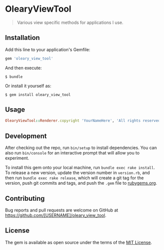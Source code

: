 # OlearyViewTool

>Various view specific methods for applications I use.

## Installation

Add this line to your application's Gemfile:

```ruby
gem 'oleary_view_tool'
```

And then execute:

    $ bundle

Or install it yourself as:

    $ gem install oleary_view_tool

## Usage

```ruby
OlearyViewTool::Renderer.copyright 'YourNameHere', 'All rights reserved'
```

## Development

After checking out the repo, run `bin/setup` to install dependencies. You can also run `bin/console` for an interactive prompt that will allow you to experiment.

To install this gem onto your local machine, run `bundle exec rake install`. To release a new version, update the version number in `version.rb`, and then run `bundle exec rake release`, which will create a git tag for the version, push git commits and tags, and push the `.gem` file to [rubygems.org](https://rubygems.org).

## Contributing

Bug reports and pull requests are welcome on GitHub at https://github.com/[USERNAME]/oleary_view_tool.


## License

The gem is available as open source under the terms of the [MIT License](http://opensource.org/licenses/MIT).

